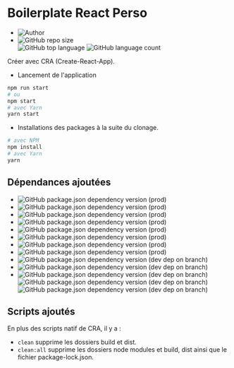 # Boilerplate React Perso

- ![Author](<https://img.shields.io/badge/Author-Yan Coquoz-">)
- ![GitHub repo size](<https://img.shields.io/github/repo-size/Yan-Coquoz/REPO>)  
![GitHub top language](https://img.shields.io/github/languages/top/Yan-Coquoz/REPO)
![GitHub language count](https://img.shields.io/github/languages/count/Yan-Coquoz/REPO)

Créer avec CRA (Create-React-App).

- Lancement de l'application

```bash
npm run start
# ou
npm start
# avec Yarn
yarn start
```

- Installations des packages à la suite du clonage.

```bash
# avec NPM
npm install
# avec Yarn
yarn
```

## Dépendances ajoutées

- ![GitHub package.json dependency version (prod)](https://img.shields.io/github/package-json/dependency-version/Yan-Coquoz/REPO/react)
- ![GitHub package.json dependency version (prod)](https://img.shields.io/github/package-json/dependency-version/Yan-Coquoz/REPO/prop-types)
- ![GitHub package.json dependency version (prod)](https://img.shields.io/github/package-json/dependency-version/Yan-Coquoz/REPO/react-router-dom)
- ![GitHub package.json dependency version (prod)](https://img.shields.io/github/package-json/dependency-version/Yan-Coquoz/REPO/recharts?label=Rechart)
- ![GitHub package.json dependency version (prod)](https://img.shields.io/github/package-json/dependency-version/Yan-Coquoz/REPO/axios)
- ![GitHub package.json dependency version (prod)](https://img.shields.io/github/package-json/dependency-version/Yan-Coquoz/REPO/redux)
- ![GitHub package.json dependency version (prod)](https://img.shields.io/github/package-json/dependency-version/Yan-Coquoz/REPO/react-redux)
- ![GitHub package.json dependency version (prod)](https://img.shields.io/github/package-json/dependency-version/Yan-Coquoz/REPO/@reduxjs/toolkit)
- ![GitHub package.json dependency version (dev dep on branch)](https://img.shields.io/github/package-json/dependency-version/Yan-Coquoz/REPO/dev/sass)
- ![GitHub package.json dependency version (dev dep on branch)](https://img.shields.io/github/package-json/dependency-version/Yan-Coquoz/REPO/dev/prettier)
- ![GitHub package.json dependency version (dev dep on branch)](https://img.shields.io/github/package-json/dependency-version/Yan-Coquoz/REPO/dev/eslint) ![GitHub package.json dependency version (dev dep on branch)](https://img.shields.io/github/package-json/dependency-version/Yan-Coquoz/REPO/dev/eslint-config-prettier) ![GitHub package.json dependency version (dev dep on branch)](https://img.shields.io/github/package-json/dependency-version/Yan-Coquoz/REPO/dev/eslint-plugin-react)

## Scripts ajoutés

En plus des scripts natif de CRA, il y a :

- `clean`     supprime les dossiers build et dist.
- `clean:all` supprime les dossiers node modules et build, dist ainsi que le fichier package-lock.json.
